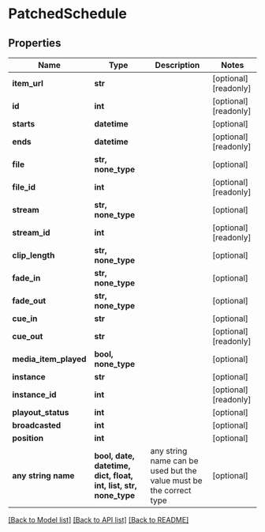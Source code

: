 # PatchedSchedule


## Properties
Name | Type | Description | Notes
------------ | ------------- | ------------- | -------------
**item_url** | **str** |  | [optional] [readonly] 
**id** | **int** |  | [optional] [readonly] 
**starts** | **datetime** |  | [optional] 
**ends** | **datetime** |  | [optional] [readonly] 
**file** | **str, none_type** |  | [optional] 
**file_id** | **int** |  | [optional] [readonly] 
**stream** | **str, none_type** |  | [optional] 
**stream_id** | **int** |  | [optional] [readonly] 
**clip_length** | **str, none_type** |  | [optional] 
**fade_in** | **str, none_type** |  | [optional] 
**fade_out** | **str, none_type** |  | [optional] 
**cue_in** | **str** |  | [optional] 
**cue_out** | **str** |  | [optional] [readonly] 
**media_item_played** | **bool, none_type** |  | [optional] 
**instance** | **str** |  | [optional] 
**instance_id** | **int** |  | [optional] [readonly] 
**playout_status** | **int** |  | [optional] 
**broadcasted** | **int** |  | [optional] 
**position** | **int** |  | [optional] 
**any string name** | **bool, date, datetime, dict, float, int, list, str, none_type** | any string name can be used but the value must be the correct type | [optional]

[[Back to Model list]](../README.md#documentation-for-models) [[Back to API list]](../README.md#documentation-for-api-endpoints) [[Back to README]](../README.md)


